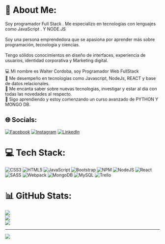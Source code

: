 # 💫 About Me:
Soy programador Full Stack . Me especializo en tecnologías con lenguajes como JavaScript . Y NODE.JS<br><br>Soy una persona emprendedora que se apasiona por aprender más sobre programación, tecnología y ciencias.<br><br>Tengo sólidos conocimientos en diseño de interfaces, experiencia de usuarios, identidad corporativa y Marketing digital.<br><br>💻 Mi nombre es Walter Cordoba, soy Programador Web FullStack<br>💼 Me desempeño en tecnologías como Javascript, NodeJs, REACT y base de datos relacionales.<br>🔎 Me encanta saber sobre nuevas tecnologias, investigar y estar al dia con todas las novedades al respecto.<br>🌱 Sigo aprendiendo y estoy comenzando un curso avanzado de PYTHON Y MONGO DB.<br>


## 🌐 Socials:
[![Facebook](https://img.shields.io/badge/Facebook-%231877F2.svg?logo=Facebook&logoColor=white)](https://facebook.com/WalterCordoba21/) [![Instagram](https://img.shields.io/badge/Instagram-%23E4405F.svg?logo=Instagram&logoColor=white)](https://instagram.com/walter_cordoba_) [![LinkedIn](https://img.shields.io/badge/LinkedIn-%230077B5.svg?logo=linkedin&logoColor=white)](https://linkedin.com/in/walter-cordoba-361315202/) 

# 💻 Tech Stack:
![CSS3](https://img.shields.io/badge/css3-%231572B6.svg?style=for-the-badge&logo=css3&logoColor=white) ![HTML5](https://img.shields.io/badge/html5-%23E34F26.svg?style=for-the-badge&logo=html5&logoColor=white) ![JavaScript](https://img.shields.io/badge/javascript-%23323330.svg?style=for-the-badge&logo=javascript&logoColor=%23F7DF1E) ![Bootstrap](https://img.shields.io/badge/bootstrap-%23563D7C.svg?style=for-the-badge&logo=bootstrap&logoColor=white) ![NPM](https://img.shields.io/badge/NPM-%23000000.svg?style=for-the-badge&logo=npm&logoColor=white) ![NodeJS](https://img.shields.io/badge/node.js-6DA55F?style=for-the-badge&logo=node.js&logoColor=white) ![React](https://img.shields.io/badge/react-%2320232a.svg?style=for-the-badge&logo=react&logoColor=%2361DAFB) ![SASS](https://img.shields.io/badge/SASS-hotpink.svg?style=for-the-badge&logo=SASS&logoColor=white) ![Webpack](https://img.shields.io/badge/webpack-%238DD6F9.svg?style=for-the-badge&logo=webpack&logoColor=black) ![MongoDB](https://img.shields.io/badge/MongoDB-%234ea94b.svg?style=for-the-badge&logo=mongodb&logoColor=white) ![MySQL](https://img.shields.io/badge/mysql-%2300f.svg?style=for-the-badge&logo=mysql&logoColor=white) ![Trello](https://img.shields.io/badge/Trello-%23026AA7.svg?style=for-the-badge&logo=Trello&logoColor=white)
# 📊 GitHub Stats:
![](https://github-readme-stats.vercel.app/api?username=waltercba21&theme=tokyonight&hide_border=false&include_all_commits=true&count_private=true)<br/>
![](https://github-readme-streak-stats.herokuapp.com/?user=waltercba21&theme=tokyonight&hide_border=false)<br/>
![](https://github-readme-stats.vercel.app/api/top-langs/?username=waltercba21&theme=tokyonight&hide_border=false&include_all_commits=true&count_private=true&layout=compact)

---
[![](https://visitcount.itsvg.in/api?id=waltercba21&icon=0&color=4)](https://visitcount.itsvg.in)

<!-- Proudly created with GPRM ( https://gprm.itsvg.in ) -->
